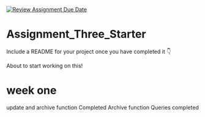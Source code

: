 [![Review Assignment Due Date](https://classroom.github.com/assets/deadline-readme-button-24ddc0f5d75046c5622901739e7c5dd533143b0c8e959d652212380cedb1ea36.svg)](https://classroom.github.com/a/tR3xjCJO)
# Assignment_Three_Starter
Include a README for your project once you have completed it :point_down:

About to start working on this!
# week one
update and archive function
Completed Archive function
Queries completed

